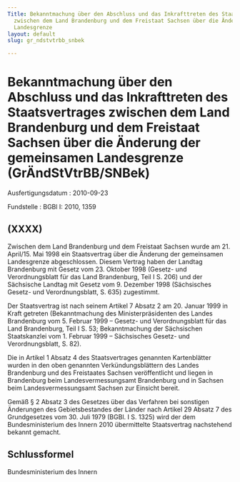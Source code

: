 ```yaml
---
Title: Bekanntmachung über den Abschluss und das Inkrafttreten des Staatsvertrages
  zwischen dem Land Brandenburg und dem Freistaat Sachsen über die Änderung der gemeinsamen
  Landesgrenze
layout: default
slug: gr_ndstvtrbb_snbek

---
```


# Bekanntmachung über den Abschluss und das Inkrafttreten des Staatsvertrages zwischen dem Land Brandenburg und dem Freistaat Sachsen über die Änderung der gemeinsamen Landesgrenze (GrÄndStVtrBB/SNBek)

Ausfertigungsdatum
:   2010-09-23

Fundstelle
:   BGBl I: 2010, 1359


## (XXXX)

Zwischen dem Land Brandenburg und dem Freistaat Sachsen wurde am 21.
April/15. Mai 1998 ein Staatsvertrag über die Änderung der gemeinsamen
Landesgrenze abgeschlossen. Diesem Vertrag haben der Landtag
Brandenburg mit Gesetz vom 23. Oktober 1998 (Gesetz- und
Verordnungsblatt für das Land Brandenburg, Teil I S. 206) und der
Sächsische Landtag mit Gesetz vom 9. Dezember 1998 (Sächsisches
Gesetz- und Verordnungsblatt, S. 635) zugestimmt.

Der Staatsvertrag ist nach seinem Artikel 7 Absatz 2 am 20. Januar
1999 in Kraft getreten (Bekanntmachung des Ministerpräsidenten des
Landes Brandenburg vom 5. Februar 1999 – Gesetz- und Verordnungsblatt
für das Land Brandenburg, Teil I S. 53; Bekanntmachung der Sächsischen
Staatskanzlei vom 1. Februar 1999 – Sächsisches Gesetz- und
Verordnungsblatt, S. 82).

Die in Artikel 1 Absatz 4 des Staatsvertrages genannten Kartenblätter
wurden in den oben genannten Verkündungsblättern des Landes
Brandenburg und des Freistaates Sachsen veröffentlicht und liegen in
Brandenburg beim Landesvermessungsamt Brandenburg und in Sachsen beim
Landesvermessungsamt Sachsen zur Einsicht bereit.

Gemäß § 2 Absatz 3 des Gesetzes über das Verfahren bei sonstigen
Änderungen des Gebietsbestandes der Länder nach Artikel 29 Absatz 7
des Grundgesetzes vom 30. Juli 1979 (BGBl. I S. 1325) wird der dem
Bundesministerium des Innern 2010 übermittelte Staatsvertrag
nachstehend bekannt gemacht.


## Schlussformel

Bundesministerium des Innern

